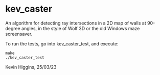 # kev_caster

An algorithm for detecting ray intersections in a 2D map of walls at 90-degree angles, in the style of Wolf 3D or the old Windows maze screensaver.

To run the tests, go into kev_caster_test, and execute:

```shell
make
./kev_caster_test
```

Kevin Higgins, 25/03/23